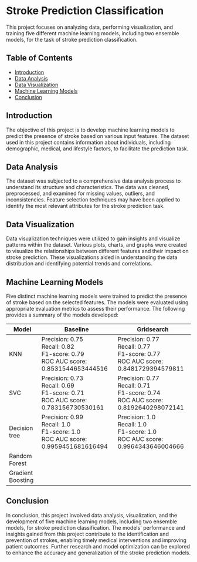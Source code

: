 # Stroke Prediction Classification

This project focuses on analyzing data, performing visualization, and training five different machine learning models, including two ensemble models, for the task of stroke prediction classification.

## Table of Contents
- [Introduction](#introduction)
- [Data Analysis](#data-analysis)
- [Data Visualization](#data-visualization)
- [Machine Learning Models](#machine-learning-models)
- [Conclusion](#conclusion)

## Introduction

The objective of this project is to develop machine learning models to predict the presence of stroke based on various input features. The dataset used in this project contains information about individuals, including demographic, medical, and lifestyle factors, to facilitate the prediction task.

## Data Analysis

The dataset was subjected to a comprehensive data analysis process to understand its structure and characteristics. The data was cleaned, preprocessed, and examined for missing values, outliers, and inconsistencies. Feature selection techniques may have been applied to identify the most relevant attributes for the stroke prediction task.

## Data Visualization

Data visualization techniques were utilized to gain insights and visualize patterns within the dataset. Various plots, charts, and graphs were created to visualize the relationships between different features and their impact on stroke prediction. These visualizations aided in understanding the data distribution and identifying potential trends and correlations.

## Machine Learning Models

Five distinct machine learning models were trained to predict the presence of stroke based on the selected features. The models were evaluated using appropriate evaluation metrics to assess their performance. The following provides a summary of the models developed:

|Model|Baseline|Gridsearch|
|-|-|-|
|KNN|Precision: 0.75<br> Recall: 0.82<br> F1-score: 0.79<br> ROC AUC score: 0.8531544653444516 |Precision: 0.77<br> Recall: 0.77<br> F1-score: 0.77<br> ROC AUC score: 0.8481729394579811|
|SVC|Precision: 0.73<br> Recall: 0.69<br> F1-score: 0.71<br> ROC AUC score: 0.783156730530161|Precision: 0.77<br> Recall: 0.71<br> F1-score: 0.74<br> ROC AUC score: 0.8192640298072141|
|Decision tree|Precision: 0.99<br> Recall: 1.0<br> F1-score: 1.0<br> ROC AUC score: 0.9959451681616494|Precision: 1.0<br> Recall: 1.0<br> F1-score: 1.0<br> ROC AUC score: 0.9964343646004666|
|Random Forest|||
|Gradient Boosting|||

## Conclusion

In conclusion, this project involved data analysis, visualization, and the development of five machine learning models, including two ensemble models, for stroke prediction classification. The models' performance and insights gained from this project contribute to the identification and prevention of strokes, enabling timely medical interventions and improving patient outcomes. Further research and model optimization can be explored to enhance the accuracy and generalization of the stroke prediction models.
